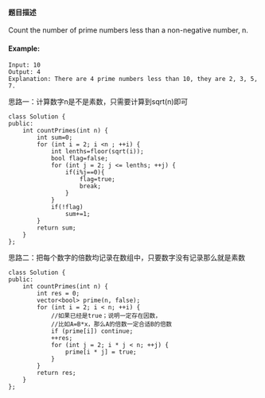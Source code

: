 #### **题目描述**
Count the number of prime numbers less than a non-negative number, n.

#### **Example:**
```
Input: 10
Output: 4
Explanation: There are 4 prime numbers less than 10, they are 2, 3, 5, 7.
```
思路一：计算数字n是不是素数，只需要计算到sqrt(n)即可
```
class Solution {
public:
    int countPrimes(int n) {
        int sum=0;
        for (int i = 2; i <n ; ++i) {
            int lenths=floor(sqrt(i));
            bool flag=false;
            for (int j = 2; j <= lenths; ++j) {
                if(i%j==0){
                    flag=true;
                    break;
                }
            }
            if(!flag)
                sum+=1;
        }
        return sum;
    }
};
```


思路二：把每个数字的倍数均记录在数组中，只要数字没有记录那么就是素数

```
class Solution {
public:
    int countPrimes(int n) {
        int res = 0;
        vector<bool> prime(n, false);
        for (int i = 2; i < n; ++i) {
            //如果已经是true；说明一定存在因数，
            //比如A=B*x，那么A的倍数一定合适B的倍数
            if (prime[i]) continue;
            ++res;
            for (int j = 2; i * j < n; ++j) {
                prime[i * j] = true;
            }
        }
        return res;
    }
};
```
